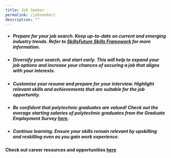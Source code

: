 ```yaml
---
title: Job Seeker
permalink: /jobseeker/
description: ""
---
```

-  ##### **Prepare for your job search.** Keep up-to-date on current and emerging industry trends. Refer to [SkillsFuture Skills Framework](https://www.skillsfuture.gov.sg/skills-framework) for more information.

- ##### **Diversify your search, and start early.** This will help to expand your job options and increase your chances of securing a job that aligns with your interests.

- ##### **Customise your resume and prepare for your interview.** Highlight relevant skills and achievements that are suitable for the job opportunity. 

- ##### **Be confident that polytechnic graduates are valued!** Check out the average starting salaries of polytechnic graduates from the Graduate Employment Survey [here](https://ges.polytechnic.edu.sg/past-results.html).

- ##### **Continue learning.** Ensure your skills remain relevant by upskilling and reskilling even as you gain work experience.

#### **Check out career resources and opportunities [here](/careerpreparation/)**